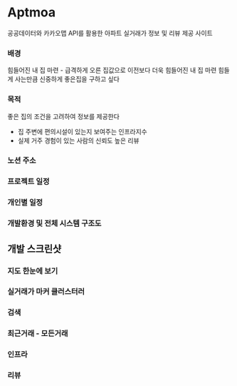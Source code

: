 # Aptmoa
공공데이터와 카카오맵 API를 활용한 아파트 실거래가 정보 및 리뷰 제공 사이트

### 배경
힘들어진 내 집 마련 - 급격하게 오른 집값으로 이전보다 더욱 힘들어진 내 집 마련 힘들게 사는만큼 신중하게 좋은집을 구하고 싶다

### 목적
좋은 집의 조건을 고려하여 정보를 제공한다
- 집 주변에 편의시설이 있는지 보여주는 인프라지수
- 실제 거주 경험이 있는 사람의 신뢰도 높은 리뷰

### 노션 주소

### 프로젝트 일정

### 개인별 일정


### 개발환경 및 전체 시스템 구조도


## 개발 스크린샷

### 지도 한눈에 보기


### 실거래가 마커 클러스터러


### 검색



### 최근거래 - 모든거래



### 인프라



### 리뷰




